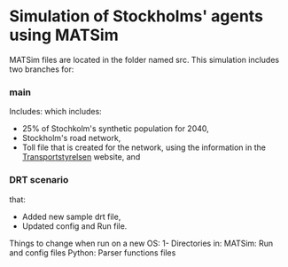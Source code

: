 # Simulation of Stockholms' agents using MATSim
MATSim files are located in the folder named src.
This simulation includes two branches for:
### main 
Includes:
which includes:
- 25% of Stochkolm's synthetic population for 2040,
- Stockholm's road network,
- Toll file that is created for the network, using the information in the [Transportstyrelsen](https://www.transportstyrelsen.se/sv/vagtrafik/Trangselskatt/Trangselskatt-i-stockholm/Betalstationernas-placering1/) website, and
### DRT scenario
that:
- Added new sample drt file,
- Updated config and Run file. 

Things to change when run on a new OS:
1- Directories in:
	MATSim: Run and config files
	Python: Parser functions files

